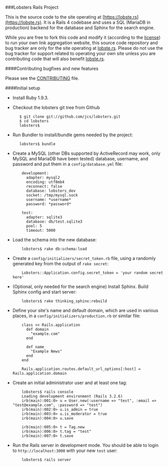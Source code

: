 ###Lobsters Rails Project

This is the source code to the site operating at
[https://lobste.rs](https://lobste.rs).  It is a Rails 4 codebase and uses a
SQL (MariaDB in production) backend for the database and Sphinx for the search
engine.

While you are free to fork this code and modify it (according to the [license](https://github.com/jcs/lobsters/blob/master/LICENSE))
to run your own link aggregation website, this source code repository and bug
tracker are only for the site operating at [lobste.rs](https://lobste.rs/).
Please do not use the bug tracker for support related to operating your own
site unless you are contributing code that will also benefit [lobste.rs](https://lobste.rs/).

####Contributing bugfixes and new features

Please see the [CONTRIBUTING](https://github.com/jcs/lobsters/blob/master/CONTRIBUTING.md)
file.

####Initial setup

* Install Ruby 1.9.3.

* Checkout the lobsters git tree from Github

         $ git clone git://github.com/jcs/lobsters.git
         $ cd lobsters
         lobsters$ 

* Run Bundler to install/bundle gems needed by the project:

         lobsters$ bundle

* Create a MySQL (other DBs supported by ActiveRecord may work, only MySQL and
MariaDB have been tested) database, username, and password and put them in a
`config/database.yml` file:

          development:
            adapter: mysql2
            encoding: utf8mb4
            reconnect: false
            database: lobsters_dev
            socket: /tmp/mysql.sock
            username: *username*
            password: *password*
            
          test:
            adapter: sqlite3
            database: db/test.sqlite3
            pool: 5
            timeout: 5000

* Load the schema into the new database:

          lobsters$ rake db:schema:load

* Create a `config/initializers/secret_token.rb` file, using a randomly
generated key from the output of `rake secret`:

          Lobsters::Application.config.secret_token = 'your random secret here'

* (Optional, only needed for the search engine) Install Sphinx.  Build Sphinx
config and start server:

          lobsters$ rake thinking_sphinx:rebuild

* Define your site's name and default domain, which are used in various places,
in a `config/initializers/production.rb` or similar file:

          class << Rails.application
            def domain
              "example.com"
            end
          
            def name
              "Example News"
            end
          end
          
          Rails.application.routes.default_url_options[:host] = Rails.application.domain

* Create an initial administrator user and at least one tag:

          lobsters$ rails console
          Loading development environment (Rails 3.2.6)
          irb(main):001:0> u = User.new(:username => "test", :email => "test@example.com", :password => "test")
          irb(main):002:0> u.is_admin = true
          irb(main):003:0> u.is_moderator = true
          irb(main):004:0> u.save

          irb(main):005:0> t = Tag.new
          irb(main):006:0> t.tag = "test"
          irb(main):007:0> t.save

* Run the Rails server in development mode.  You should be able to login to
`http://localhost:3000` with your new `test` user:

          lobsters$ rails server
